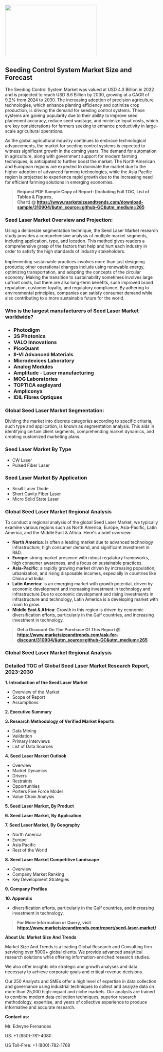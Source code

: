 <p><img class="alignnone size-medium wp-image-20088" src="https://ffe5etoiles.com/wp-content/uploads/2024/12/MST1-300x171.png" alt="" width="300" height="171" /></p><h2>Seeding Control System Market Size and Forecast</h2><p>The Seeding Control System Market was valued at USD 4.3 Billion in 2022 and is projected to reach USD 8.6 Billion by 2030, growing at a CAGR of 9.2% from 2024 to 2030. The increasing adoption of precision agriculture technologies, which enhance planting efficiency and optimize crop production, is driving the demand for seeding control systems. These systems are gaining popularity due to their ability to improve seed placement accuracy, reduce seed wastage, and minimize input costs, which are key considerations for farmers seeking to enhance productivity in large-scale agricultural operations.</p><p>As the global agricultural industry continues to embrace technological advancements, the market for seeding control systems is expected to witness significant growth in the coming years. The demand for automation in agriculture, along with government support for modern farming techniques, is anticipated to further boost the market. The North American and European regions are expected to dominate the market due to the higher adoption of advanced farming technologies, while the Asia Pacific region is projected to experience rapid growth due to the increasing need for efficient farming solutions in emerging economies.</p></p><blockquote id="" class=""><strong>Request PDF Sample Copy of Report: (Including Full TOC, List of Tables &amp; Figures, Chart)&nbsp;@&nbsp;<strong><a href="https://www.marketsizeandtrends.com/download-sample/310904/&utm_source=github-GC&utm_medium=265" target="_blank">https://www.marketsizeandtrends.com/download-sample/310904/&utm_source=github-GC&utm_medium=265</a></strong></strong></blockquote><h3 id="" class="">Seed Laser Market&nbsp;Overview and Projection:</h3><p id="" class="">Using a deliberate segmentation technique, the Seed Laser Market research study provides a comprehensive analysis of multiple market segments, including application, type, and location. This method gives readers a comprehensive grasp of the factors that help and hurt each industry in order to satisfy the high standards of industry stakeholders. <br /> <br />Implementing sustainable practices involves more than just designing products; other operational changes include using renewable energy, optimizing transportation, and adopting the concepts of the circular economy. Making the transition to sustainability sometimes involves large upfront costs, but there are also long-term benefits, such improved brand reputation, customer loyalty, and regulatory compliance. By adhering to environmental principles, companies can satisfy consumer demand while also contributing to a more sustainable future for the world.</p><h3 id="" class="">Who is the largest manufacturers of&nbsp;Seed Laser Market worldwide?</h3><h3 class=""><p><ul><li>Photodigm </li><li> 3S Photonics </li><li> VALO Innovations </li><li> PicoQuant </li><li> II-VI Advanced Materials </li><li> Microdevices Laboratory </li><li> Analog Modules </li><li> Amplitude - Laser manufacturing </li><li> MOG Laboratories </li><li> TOPTICA eagleyard </li><li> Ampliconyx </li><li> IDIL Fibres Optiques</li></ul></p></h3><h3 id="" class="">Global&nbsp;Seed Laser Market Segmentation:</h3><p id="" class="">Dividing the market into discrete categories according to specific criteria, such type and application, is known as segmentation analysis. This aids in identifying certain client segments, comprehending market dynamics, and creating customized marketing plans.</p><h3 id="" class="">Seed Laser Market&nbsp;By Type</h3><p><p><ul><li>CW Laser</li><li> Pulsed Fiber Laser</p></li></ul></p></p><h3 id="" class="">Seed Laser Market&nbsp;By Application</h3><p class=""><p><ul><li>Small Laser Diode</li><li> Short Cavity Fiber Laser</li><li> Micro Solid State Laser</li></ul></p></p><h3 id="" class="">Global Seed Laser Market Regional Analysis</h3><p id="" class="">To conduct a regional analysis of the global Seed Laser Market, we typically examine various regions such as North America, Europe, Asia-Pacific, Latin America, and the Middle East &amp; Africa. Here's a brief overview:</p><ul><li><strong>North America</strong>: is often a leading market due to advanced technology infrastructure, high consumer demand, and significant investment in R&amp;D.</li><li><strong>Europe</strong>: strong market presence with robust regulatory frameworks, high consumer awareness, and a focus on sustainable practices.</li><li><strong>Asia-Pacific</strong>: a rapidly growing market driven by increasing population, urbanization, and rising disposable incomes, especially in countries like China and India.</li><li><strong>Latin America</strong>: is an emerging market with growth potential, driven by economic development and increasing investment in technology and infrastructure.Due to economic development and rising investments in infrastructure and technology, Latin America is a developing market with room to grow.</li><li><strong>Middle East &amp; Africa</strong>: Growth in this region is driven by economic diversification efforts, particularly in the Gulf countries, and increasing investment in technology.</li></ul><blockquote id="" class=""><strong>Get a Discount On The Purchase Of This Report @ <strong><a href="https://www.marketsizeandtrends.com/ask-for-discount/310904/&utm_source=github-GC&utm_medium=265" target="_blank">https://www.marketsizeandtrends.com/ask-for-discount/310904/&utm_source=github-GC&utm_medium=265</a></strong></strong></blockquote><h3 id="" class="">Global Seed Laser Market Regional Analysis</h3><h3 id="" class="">Detailed TOC of Global Seed Laser Market Research Report, 2023-2030</h3><p id="" class=""><strong>1. Introduction of the Seed Laser Market</strong></p><ul><li>Overview of the Market</li><li>Scope of Report</li><li>Assumptions</li></ul><p id="" class=""><strong>2. Executive Summary</strong></p><p id="" class=""><strong>3. Research Methodology of Verified Market Reports</strong></p><ul><li>Data Mining</li><li>Validation</li><li>Primary Interviews</li><li>List of Data Sources</li></ul><p id="" class=""><strong>4. Seed Laser Market Outlook</strong></p><ul><li>Overview</li><li>Market Dynamics</li><li>Drivers</li><li>Restraints</li><li>Opportunities</li><li>Porters Five Force Model</li><li>Value Chain Analysis</li></ul><p id="" class=""><strong>5. Seed Laser Market, By Product</strong></p><p id="" class=""><strong>6. Seed Laser Market, By Application</strong></p><p id="" class=""><strong>7. Seed Laser Market, By Geography</strong></p><ul><li>North America</li><li>Europe</li><li>Asia Pacific</li><li>Rest of the World</li></ul><p id="" class=""><strong>8. Seed Laser Market Competitive Landscape</strong></p><ul><li>Overview</li><li>Company Market Ranking</li><li>Key Development Strategies</li></ul><p id="" class=""><strong>9. Company Profiles</strong></p><p id="" class=""><strong>10. Appendix</strong></p><ul><li>diversification efforts, particularly in the Gulf countries, and increasing investment in technology.</li></ul><blockquote id="" class=""><strong>For More Information or Query, visit <strong><strong><a href="https://www.marketsizeandtrends.com/report/seed-laser-market/" target="_blank">https://www.marketsizeandtrends.com/report/seed-laser-market/</a></strong></strong></strong></blockquote><p id="" class=""><strong>About Us: Market Size And Trends</strong></p><p id="" class="">Market Size And Trends is a leading Global Research and Consulting firm servicing over 5000+ global clients. We provide advanced analytical research solutions while offering information-enriched research studies.</p><p id="" class="">We also offer insights into strategic and growth analyses and data necessary to achieve corporate goals and critical revenue decisions.</p><p id="" class="">Our 250 Analysts and SMEs offer a high level of expertise in data collection and governance using industrial techniques to collect and analyze data on more than 25,000 high-impact and niche markets. Our analysts are trained to combine modern data collection techniques, superior research methodology, expertise, and years of collective experience to produce informative and accurate research.</p><p id="" class=""><strong>Contact us:</strong></p><p id="" class="">Mr. Edwyne Fernandes</p><p id="" class="">US: +1 (650)-781-4080</p><p id="" class="">US Toll-Free: +1 (800)-782-1768</p>
